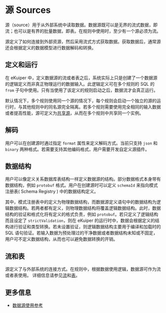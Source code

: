 # 源 Sources

源（source）用于从外部系统中读取数据。数据源既可以是无界的流式数据，即流；也可以是有界的批量数据，即表。在规则中使用时，至少有一个源必须为流。

源定义了如何连接到外部资源，然后采用流式方式获取数据。获取数据后，通常源还会根据定义的数据模型进行数据解码和转换。

## 定义和运行

在 eKuiper 中，定义数据源的流或者表之后，系统实际上只是创建了一个数据源的逻辑定义而非真正物理运行的数据输入。此逻辑定义可在多个规则的 SQL 的 `from` 子句中使用。只有当使用了该定义的规则启动之后，数据流才会真正运行。

默认情况下，多个规则使用同一个源的情况下，每个规则会启动一个独立的源的运行时，与其他规则中的同名源完全隔离。若多个规则需要使用完全相同的输入数据或者提高性能，源可定义为[共享源](../../guide/streams/overview.md#共享源实例)，从而在多个规则中共享同一个实例。

## 解码

用户可以在创建源时通过指定 `format` 属性来定义解码方式。当前只支持 `json` 和 `binary` 两种格式。若需要支持其他编码格式，用户需要开发自定义源插件。

## 数据结构

用户可以像定义关系数据库表结构一样定义数据源的结构。部分数据格式本身带有数据结构，例如 `protobuf` 格式。用户在创建源时可以定义 `schemaId` 来指向模式注册表( Schema Registry ) 中的数据结构定义。

其中，模式注册表中的定义为物理数据结构，而数据源定义语句中的数据结构为逻辑数据结构。若两者都有定义，则物理数据结构将覆盖逻辑数据结构。此时，数据结构的验证和格式化将有定义的格式负责，例如 `protobuf`。若只定义了逻辑结构而且设定了 `strictValidation`，则在 eKuiper 的运行时中，数据会根据定义的结构进行验证和类型转换。若未设置验证，则逻辑数据结构主要用于编译和加载时的 SQL 语句验证。若输入数据为预处理过的干净数据或者数据结构未知或不固定，用户可不定义数据结构，从而也可以避免数据转换的开销。

## 流和表

源定义了与外部系统的连接方式。在规则中，根据数据使用逻辑，数据源可作为流或者表使用。
详细信息请参见[流](stream.md)和[表](table.md)。

## 更多信息

- [数据源使用参考](../../guide/sources/overview.md)




